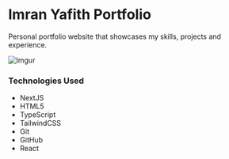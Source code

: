 # Imran Yafith Portfolio
Personal portfolio website that showcases my skills, projects and experience.

![Imgur](https://imgur.com/a/MUB18WM.png?1)

### Technologies Used
* NextJS
* HTML5
* TypeScript
* TailwindCSS
* Git
* GitHub
* React
